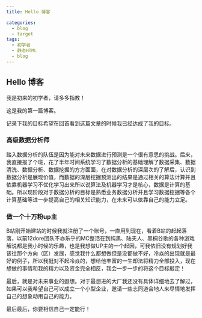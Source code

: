 ```yaml
---
title: Hello 博客

categories:
  - blog
  - target
tags:
  - 初学者
  - 静态HTML
  - blog
---
```


## Hello 博客
我是初来的初学者，请多多指教！

这是我的第一篇博客。

记录下我的目标希望在回首看到这篇文章的时候我已经达成了我的目标。

### 高级数据分析师

踏入数据分析的队伍是因为能对未来数据进行预测是一个很有意思的挑战。后来，我直接报了个班，花了半年时间系统学习了数据分析的基础理解了数据采集、数据清洗、数据分析、数据挖掘的方方面面，在对数据分析的深层次的了解后，认识到数据分析是展现价值，而数据的深层挖掘预测出的结果是通过相关的算法计算并且依靠机器学习不优化学习出来所以说算法及机器学习才是核心，数据是计算的基础。所以现阶段对于数据分析的目标是熟悉业务数据分析并且学习数据挖掘等各个计算基础等进一步提高自己的相关知识能力，在未来可以依靠自己的能力立足。

### 做一个十万粉up主

B站刚开始建站的时候我就注册了一个账号，一直用到现在，看着B站的起起落落，以前12dore团队不亦乐乎的MC整活在到纯黑、陆夫人、黑桐谷歌的各种游戏解说都是我小时候的乐趣，也是我想做UP主的一个起因，可我依旧没有规划好我该往那个方向（区）发展，感觉我什么都想做但是没都做不好，冷焱的出现就是最好的例子，所以我挺对不起冷焱的，想给他丰富的一生却法将精力全部投入，现在想做的事情和我的精力以及资金完全相反，我会一步一步的将这个目标敲定！

最后，就是对未来事业的遐想。对于最想进的大厂我还没有具体详细地去了解过，如果可以我希望自己可以成立一个小型企业，邀请一些志同道合地人来尽情地发挥自己的想象动用自己的能力。

最后最后，你要相信自己一定能行！